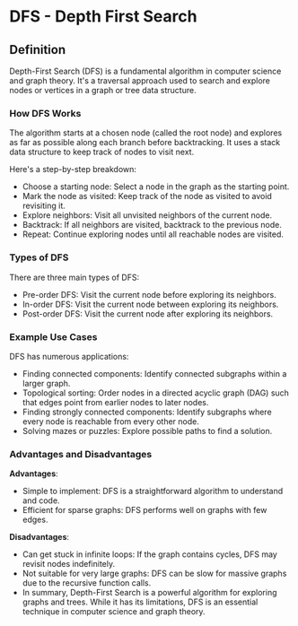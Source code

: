 # DFS - Depth First Search

## Definition

Depth-First Search (DFS) is a fundamental algorithm in computer science and graph theory.
It's a traversal approach used to search and explore nodes or vertices in a graph or tree data structure.

### How DFS Works
The algorithm starts at a chosen node (called the root node) and explores as far as possible
along each branch before backtracking. It uses a stack data structure to keep track of nodes to visit next.

Here's a step-by-step breakdown:
- Choose a starting node: Select a node in the graph as the starting point.
- Mark the node as visited: Keep track of the node as visited to avoid revisiting it.
- Explore neighbors: Visit all unvisited neighbors of the current node.
- Backtrack: If all neighbors are visited, backtrack to the previous node.
- Repeat: Continue exploring nodes until all reachable nodes are visited.


### Types of DFS
There are three main types of DFS:
- Pre-order DFS: Visit the current node before exploring its neighbors.
- In-order DFS: Visit the current node between exploring its neighbors.
- Post-order DFS: Visit the current node after exploring its neighbors.

### Example Use Cases
DFS has numerous applications:
- Finding connected components: Identify connected subgraphs within a larger graph.
- Topological sorting: Order nodes in a directed acyclic graph (DAG) such that edges point from earlier nodes to later nodes.
- Finding strongly connected components: Identify subgraphs where every node is reachable from every other node.
- Solving mazes or puzzles: Explore possible paths to find a solution.

### Advantages and Disadvantages
__Advantages__:
- Simple to implement: DFS is a straightforward algorithm to understand and code.
- Efficient for sparse graphs: DFS performs well on graphs with few edges.

__Disadvantages__:
- Can get stuck in infinite loops: If the graph contains cycles, DFS may revisit nodes indefinitely.
- Not suitable for very large graphs: DFS can be slow for massive graphs due to the recursive function calls.
- In summary, Depth-First Search is a powerful algorithm for exploring graphs and trees. While it has its limitations, DFS is an essential technique in computer science and graph theory.
